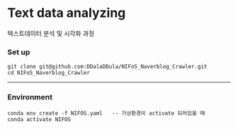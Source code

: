 # Text data analyzing
텍스트데이터 분석 및 시각화 과정
### Set up

    git clone git@github.com:DDalaDDula/NIFoS_Naverblog_Crawler.git
    cd NIFoS_Naverblog_Crawler

---
### Environment

    conda env create -f NIFOS.yaml   -- 가상환경이 activate 되어있을 때
    conda activate NIFOS

